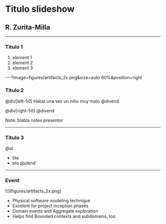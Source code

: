 # Titulo slideshow
## R. Zurita-Milla
---
### Titulo 1
1. element 1
2. element 2
3. element 3

---?image=figures/artifacts_2x.png&size=auto 60%&position=right
### Titulo 2

@div[left-50]
Habia una vez un niño muy malo
@divend

@div[right-50]
@divend

Note: blabla notes presentor

---
### Titulo 3
@ul
- bla 
- blo
@ulend

---
### Event 
<div class="eventstorming">
![](figures/artifacts_2x.png)
</div>

<div class="right">
<ul>
    <li>Physical software modeling technique</li>
    <li>Excelent for project inception phases</li>
    <li>Domain events and Aggregate exploration</li>
    <li>Helps find Bounded contexts and subdomains, too</li>
</ul>
</div>








